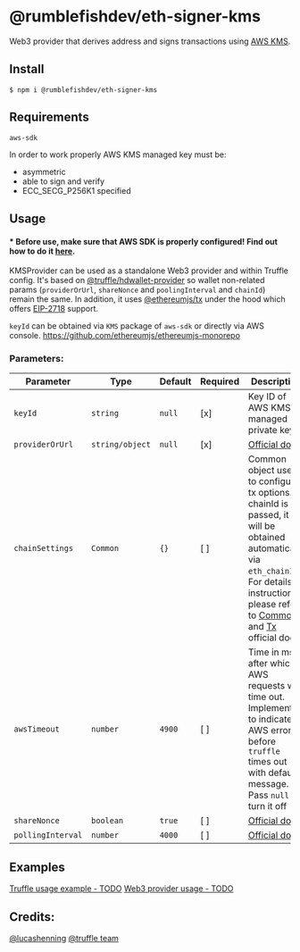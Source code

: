 # @rumblefishdev/eth-signer-kms

Web3 provider that derives address and signs transactions using [AWS KMS](https://aws.amazon.com/kms/).

## Install
```
$ npm i @rumblefishdev/eth-signer-kms
```

## Requirements
```
aws-sdk
```

In order to work properly AWS KMS managed key must be:
- asymmetric
- able to sign and verify
- ECC_SECG_P256K1 specified


## Usage

#### * Before use, make sure that AWS SDK is properly configured! Find out how to do it [here](https://docs.aws.amazon.com/sdk-for-javascript/v2/developer-guide/configuring-the-jssdk.html).


KMSProvider can be used as a standalone Web3 provider and within Truffle config. It's based on [@truffle/hdwallet-provider](https://www.npmjs.com/package/@truffle/hdwallet-provider) so wallet non-related params (`providerOrUrl`, `shareNonce` and `poolingInterval` and `chainId`) remain the same. In addition, it uses [@ethereumjs/tx](https://github.com/ethereumjs/ethereumjs-monorepo/tree/master/packages/tx) under the hood which offers [EIP-2718](https://eips.ethereum.org/EIPS/eip-2718) support.    

`keyId` can be obtained via `KMS` package of `aws-sdk` or directly via AWS console.
https://github.com/ethereumjs/ethereumjs-monorepo

### Parameters:

| Parameter | Type | Default | Required | Description |
| ------ | ---- | ------- | ----------- | ----------- |
|`keyId`|`string`| `null`| [x] | Key ID of AWS KMS managed private key |
| `providerOrUrl` | `string/object` | `null` | [x] | [Official doc](https://github.com/trufflesuite/truffle/blob/develop/packages/hdwallet-provider/README.md#instantiation) |
|`chainSettings` | `Common` | `{}` | [ ] | Common object used to configure tx options. If chainId is not passed, it will be obtained automatically via `eth_chainId`. For details instructions please refer to [Common](https://github.com/ethereumjs/ethereumjs-monorepo/tree/master/packages/common) and [Tx]() official docs|
| `awsTimeout` | `number` | `4900` | [ ] | Time in ms after which AWS requests will time out. Implemented to indicate AWS error before `truffle` times out with default message. Pass `null` to turn it off|
| `shareNonce` | `boolean` | `true` | [ ] | [Official doc](https://github.com/trufflesuite/truffle/blob/develop/packages/hdwallet-provider/README.md#instantiation) |
| `pollingInterval` | `number` | `4000` | [ ] | [Official doc](https://github.com/trufflesuite/truffle/blob/develop/packages/hdwallet-provider/README.md#instantiation) |

## Examples
[Truffle usage example - TODO](https://github.com/rumblefishdev/eth-signer-kms)
[Web3 provider usage - TODO](https://github.com/rumblefishdev/eth-signer-kms)

## Credits:

[@lucashenning](https://github.com/lucashenning/aws-kms-ethereum-signing)
[@truffle team](https://github.com/trufflesuite/truffle/tree/develop/packages/hdwallet-provider)